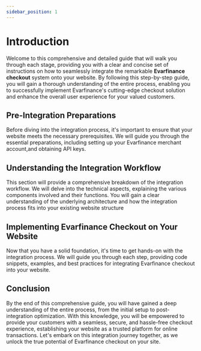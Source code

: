 ```yaml
---
sidebar_position: 1
---
```


# Introduction

Welcome to this comprehensive and detailed guide that will walk you through each stage, providing you with a clear and concise set of instructions on how to seamlessly integrate the remarkable **Evarfinance checkout** system onto your website.
By following this step-by-step guide, you will gain a thorough understanding of the entire process, enabling you to successfully implement Evarfinance's cutting-edge checkout solution and enhance the overall user experience for your valued customers.

## Pre-Integration Preparations

Before diving into the integration process, it's important to ensure that your website meets the necessary prerequisites. We will guide you through the essential preparations, including setting up your Evarfinance merchant account,and obtaining API keys.

## Understanding the Integration Workflow

This section will provide a comprehensive breakdown of the integration workflow. We will delve into the technical aspects, explaining the various components involved and their functions. You will gain a clear understanding of the underlying architecture and how the integration process fits into your existing website structure

## Implementing Evarfinance Checkout on Your Website

Now that you have a solid foundation, it's time to get hands-on with the integration process. We will guide you through each step, providing code snippets, examples, and best practices for integrating Evarfinance checkout into your website.

## Conclusion

By the end of this comprehensive guide, you will have gained a deep understanding of the entire process, from the initial setup to post-integration optimization. With this knowledge, you will be empowered to provide your customers with a seamless, secure, and hassle-free checkout experience, establishing your website as a trusted platform for online transactions. Let's embark on this integration journey together, as we unlock the true potential of Evarfinance checkout on your site.
